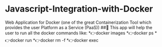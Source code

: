 # Javascript-Integration-with-Docker
Web Application for Docker (one of the great Containerization Tool which provides the user Platform as a Service (PaaS)) 
##📌 This app will help the user to run all the docker commands like:
  *👉docker images
  *👉docker ps
  *👉docker run
  *👉docker rm -f
  *👉docker exec
